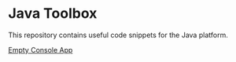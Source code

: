 # Java Toolbox

This repository contains useful code snippets for the Java platform.

[Empty Console App](./JavaConsoleApp/)